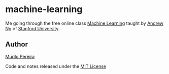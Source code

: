 # machine-learning

Me going through the free online class
[Machine Learning](https://www.coursera.org/course/ml) taught by
[Andrew Ng](http://cs.stanford.edu/people/ang/)
of [Stanford University](http://stanford.edu/).

## Author
[Murilo Pereira](http://murilopereira.com)

Code and notes released under the
[MIT License](http://opensource.org/licenses/MIT)
